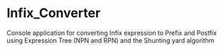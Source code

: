 # Infix_Converter
Console application for converting Infix expression to Prefix and Postfix using Expression Tree (NPN and RPN) and the Shunting yard algorithm
